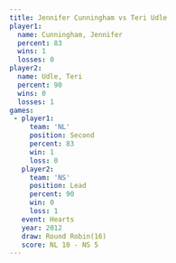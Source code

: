 ```yaml
---
title: Jennifer Cunningham vs Teri Udle
player1:                    
  name: Cunningham, Jennifer
  percent: 83               
  wins: 1                   
  losses: 0                 
player2:                    
  name: Udle, Teri          
  percent: 90               
  wins: 0                   
  losses: 1                 
games:
 - player1:          
     team: 'NL'      
     position: Second
     percent: 83     
     win: 1          
     loss: 0         
   player2:        
     team: 'NS'    
     position: Lead
     percent: 90   
     win: 0        
     loss: 1       
   event: Hearts        
   year: 2012           
   draw: Round Robin(16)
   score: NL 10 - NS 5  
---
```

